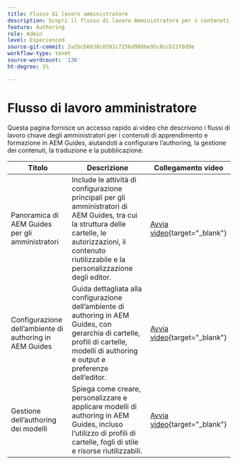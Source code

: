 ```yaml
---
title: Flusso di lavoro amministratore
description: Scopri il flusso di lavoro Amministratore per i contenuti di apprendimento e formazione in Experience Manager Guides.
feature: Authoring
role: Admin
level: Experienced
source-git-commit: 2a2bcb6638c0201c7256d986be95c0ccb21f8d9e
workflow-type: tm+mt
source-wordcount: '136'
ht-degree: 1%

---
```


# Flusso di lavoro amministratore

Questa pagina fornisce un accesso rapido ai video che descrivono i flussi di lavoro chiave degli amministratori per i contenuti di apprendimento e formazione in AEM Guides, aiutandoti a configurare l’authoring, la gestione dei contenuti, la traduzione e la pubblicazione.

| Titolo | Descrizione | Collegamento video |
|-------|-------------|------------|
| Panoramica di AEM Guides per gli amministratori | Include le attività di configurazione principali per gli amministratori di AEM Guides, tra cui la struttura delle cartelle, le autorizzazioni, il contenuto riutilizzabile e la personalizzazione degli editor. | [Avvia video](https://video.tv.adobe.com/v/3464906/learning-content-aem-guides){target="_blank"} |
| Configurazione dell’ambiente di authoring in AEM Guides | Guida dettagliata alla configurazione dell’ambiente di authoring in AEM Guides, con gerarchia di cartelle, profili di cartelle, modelli di authoring e output e preferenze dell’editor. | [Avvia video](https://video.tv.adobe.com/v/3464835/learning-content-aem-guides){target="_blank"} |
| Gestione dell’authoring dei modelli | Spiega come creare, personalizzare e applicare modelli di authoring in AEM Guides, incluso l’utilizzo di profili di cartelle, fogli di stile e risorse riutilizzabili. | [Avvia video](https://video.tv.adobe.com/v/3464907){target="_blank"} |



